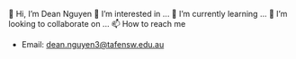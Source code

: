 👋 Hi, I’m Dean Nguyen
👀 I’m interested in ...
🌱 I’m currently learning ...
💞️ I’m looking to collaborate on ...
📫 How to reach me
- Email: dean.nguyen3@tafensw.edu.au
<!---
dean-nguyen3-tafensw/dean-nguyen3-tafensw is a ✨ special ✨ repository because its `README.md` (this file) appears on your GitHub profile.
You can click the Preview link to take a look at your changes.
--->
